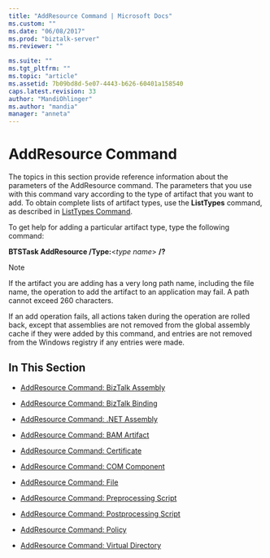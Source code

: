 ```yaml
---
title: "AddResource Command | Microsoft Docs"
ms.custom: ""
ms.date: "06/08/2017"
ms.prod: "biztalk-server"
ms.reviewer: ""

ms.suite: ""
ms.tgt_pltfrm: ""
ms.topic: "article"
ms.assetid: 7b09bd8d-5e07-4443-b626-60401a158540
caps.latest.revision: 33
author: "MandiOhlinger"
ms.author: "mandia"
manager: "anneta"
---
```

# AddResource Command
The topics in this section provide reference information about the parameters of the AddResource command. The parameters that you use with this command vary according to the type of artifact that you want to add. To obtain complete lists of artifact types, use the **ListTypes** command, as described in [ListTypes Command](../core/listtypes-command.md).  
  
 To get help for adding a particular artifact type, type the following command:  
  
 **BTSTask AddResource /Type:**\<*type name*> **/?**  
  
> [!NOTE]
>  If the artifact you are adding has a very long path name, including the file name, the operation to add the artifact to an application may fail. A path cannot exceed 260 characters.  
>   
>  If an add operation fails, all actions taken during the operation are rolled back, except that assemblies are not removed from the global assembly cache if they were added by this command, and entries are not removed from the Windows registry if any entries were made.  
  
## In This Section  
  
-   [AddResource Command: BizTalk Assembly](../core/addresource-command-biztalk-assembly.md)  
  
-   [AddResource Command: BizTalk Binding](../core/addresource-command-biztalk-binding.md)  
  
-   [AddResource Command: .NET Assembly](../core/addresource-command-net-assembly.md)  
  
-   [AddResource Command: BAM Artifact](../core/addresource-command-bam-artifact.md)  
  
-   [AddResource Command: Certificate](../core/addresource-command-certificate.md)  
  
-   [AddResource Command: COM Component](../core/addresource-command-com-component.md)  
  
-   [AddResource Command: File](../core/addresource-command-file.md)  
  
-   [AddResource Command: Preprocessing Script](../core/addresource-command-preprocessing-script.md)  
  
-   [AddResource Command: Postprocessing Script](../core/addresource-command-postprocessing-script.md)  
  
-   [AddResource Command: Policy](../core/addresource-command-policy.md)  
  
-   [AddResource Command: Virtual Directory](../core/addresource-command-virtual-directory.md)
